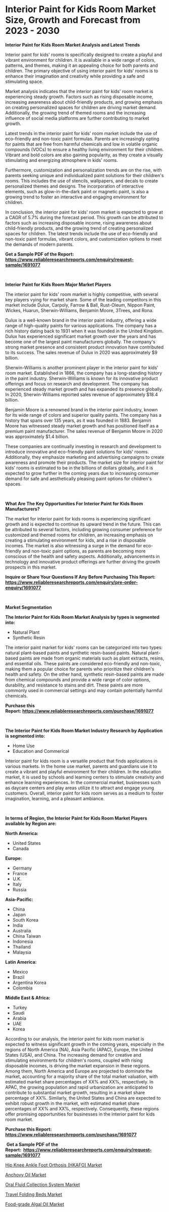 <p><h1>Interior Paint for Kids Room Market Size, Growth and Forecast from 2023 - 2030</h1></p><p><strong>Interior Paint for Kids Room Market Analysis and Latest Trends</strong></p>
<p><p>Interior paint for kids' rooms is specifically designed to create a playful and vibrant environment for children. It is available in a wide range of colors, patterns, and themes, making it an appealing choice for both parents and children. The primary objective of using interior paint for kids' rooms is to enhance their imagination and creativity while providing a safe and stimulating space.</p><p>Market analysis indicates that the interior paint for kids' room market is experiencing steady growth. Factors such as rising disposable income, increasing awareness about child-friendly products, and growing emphasis on creating personalized spaces for children are driving market demand. Additionally, the growing trend of themed rooms and the increasing influence of social media platforms are further contributing to market growth.</p><p>Latest trends in the interior paint for kids' room market include the use of eco-friendly and non-toxic paint formulas. Parents are increasingly opting for paints that are free from harmful chemicals and low in volatile organic compounds (VOCs) to ensure a healthy living environment for their children. Vibrant and bold colors are also gaining popularity, as they create a visually stimulating and energizing atmosphere in kids' rooms.</p><p>Furthermore, customization and personalization trends are on the rise, with parents seeking unique and individualized paint solutions for their children's rooms. This includes the use of stencils, wallpapers, and decals to create personalized themes and designs. The incorporation of interactive elements, such as glow-in-the-dark paint or magnetic paint, is also a growing trend to foster an interactive and engaging environment for children.</p><p>In conclusion, the interior paint for kids' room market is expected to grow at a CAGR of 5.7% during the forecast period. This growth can be attributed to factors such as increasing disposable income, rising awareness about child-friendly products, and the growing trend of creating personalized spaces for children. The latest trends include the use of eco-friendly and non-toxic paint formulas, vibrant colors, and customization options to meet the demands of modern parents.</p></p>
<p><strong>Get a Sample PDF of the Report:&nbsp; <a href="https://www.reliableresearchreports.com/enquiry/request-sample/1691077">https://www.reliableresearchreports.com/enquiry/request-sample/1691077</a></strong></p>
<p>&nbsp;</p>
<p><strong>Interior Paint for Kids Room Major Market Players</strong></p>
<p><p>The interior paint for kids' room market is highly competitive, with several key players vying for market share. Some of the leading competitors in this market include Dulux, Carpoly, Farrow & Ball, Rust-Oleum, Nippon Paint, Wickes, Huarun, Sherwin-Williams, Benjamin Moore, 3Trees, and Rona.</p><p>Dulux is a well-known brand in the interior paint industry, offering a wide range of high-quality paints for various applications. The company has a rich history dating back to 1931 when it was founded in the United Kingdom. Dulux has experienced significant market growth over the years and has become one of the largest paint manufacturers globally. The company's strong market presence and consistent product innovation have contributed to its success. The sales revenue of Dulux in 2020 was approximately $9 billion.</p><p>Sherwin-Williams is another prominent player in the interior paint for kids' room market. Established in 1866, the company has a long-standing history in the paint industry. Sherwin-Williams is known for its innovative product offerings and focus on research and development. The company has experienced steady market growth and has expanded its presence globally. In 2020, Sherwin-Williams reported sales revenue of approximately $18.4 billion.</p><p>Benjamin Moore is a renowned brand in the interior paint industry, known for its wide range of colors and superior quality paints. The company has a history that spans over 135 years, as it was founded in 1883. Benjamin Moore has witnessed steady market growth and has positioned itself as a premium paint manufacturer. The sales revenue of Benjamin Moore in 2020 was approximately $1.4 billion.</p><p>These companies are continually investing in research and development to introduce innovative and eco-friendly paint solutions for kids' rooms. Additionally, they emphasize marketing and advertising campaigns to create awareness and promote their products. The market size for interior paint for kids' rooms is estimated to be in the billions of dollars globally, and it is expected to grow further in the coming years due to increasing consumer demand for safe and aesthetically pleasing paint options for children's spaces.</p></p>
<p>&nbsp;</p>
<p><strong>What Are The Key Opportunities For Interior Paint for Kids Room Manufacturers?</strong></p>
<p><p>The market for interior paint for kids rooms is experiencing significant growth and is expected to continue its upward trend in the future. This can be attributed to several factors, including growing consumer preference for customized and themed rooms for children, an increasing emphasis on creating a stimulating environment for kids, and a rise in disposable incomes. The market is also witnessing a surge in the demand for eco-friendly and non-toxic paint options, as parents are becoming more conscious of the health and safety aspects. Additionally, advancements in technology and innovative product offerings are further driving the growth prospects in this market.</p></p>
<p><strong>Inquire or Share Your Questions If Any Before Purchasing This Report: <a href="https://www.reliableresearchreports.com/enquiry/pre-order-enquiry/1691077">https://www.reliableresearchreports.com/enquiry/pre-order-enquiry/1691077</a></strong></p>
<p>&nbsp;</p>
<p><strong>Market Segmentation</strong></p>
<p><strong>The Interior Paint for Kids Room Market Analysis by types is segmented into:</strong></p>
<p><ul><li>Natural Plant</li><li>Synthetic Resin</li></ul></p>
<p><p>The interior paint market for kids' rooms can be categorized into two types: natural plant-based paints and synthetic resin-based paints. Natural plant-based paints are made from organic materials such as plant extracts, resins, and essential oils. These paints are considered eco-friendly and non-toxic, making them a popular choice for parents who prioritize their children's health and safety. On the other hand, synthetic resin-based paints are made from chemical compounds and provide a wide range of color options, durability, and resistance to stains and dirt. These paints are more commonly used in commercial settings and may contain potentially harmful chemicals.</p></p>
<p><strong>Purchase this Report:&nbsp;<a href="https://www.reliableresearchreports.com/purchase/1691077">https://www.reliableresearchreports.com/purchase/1691077</a></strong></p>
<p>&nbsp;</p>
<p><strong>The Interior Paint for Kids Room Market Industry Research by Application is segmented into:</strong></p>
<p><ul><li>Home Use</li><li>Education and Commerical</li></ul></p>
<p><p>Interior paint for kids room is a versatile product that finds applications in various markets. In the home use market, parents and guardians use it to create a vibrant and playful environment for their children. In the education market, it is used by schools and learning centers to stimulate creativity and enhance learning experiences. In the commercial market, businesses such as daycare centers and play areas utilize it to attract and engage young customers. Overall, interior paint for kids room serves as a medium to foster imagination, learning, and a pleasant ambiance.</p></p>
<p>&nbsp;</p>
<p><strong>In terms of Region, the Interior Paint for Kids Room Market Players available by Region are:</strong></p>
<p>
    <p> <strong> North America: </strong>
        <ul>
            <li>United States</li>
            <li>Canada</li>
        </ul>
        </p> 
    <p> <strong> Europe: </strong>
        <ul>
            <li>Germany</li>
            <li>France</li>
            <li>U.K.</li>
            <li>Italy</li>
            <li>Russia</li>
        </ul>
        </p> 
    <p> <strong> Asia-Pacific: </strong>
        <ul>
            <li>China</li>
            <li>Japan</li>
            <li>South Korea</li>
            <li>India</li>
            <li>Australia</li>
            <li>China Taiwan</li>
            <li>Indonesia</li>
            <li>Thailand</li>
            <li>Malaysia</li>
        </ul>
        </p> 
    <p> <strong> Latin America: </strong>
        <ul>
            <li>Mexico</li>
            <li>Brazil</li>
            <li>Argentina Korea</li>
            <li>Colombia</li>
        </ul>
        </p> 
    <p> <strong> Middle East & Africa: </strong>
        <ul>
            <li>Turkey</li>
            <li>Saudi</li>
            <li>Arabia</li>
            <li>UAE</li>
            <li>Korea</li>
        </ul>
    </p>
    </p>
<p><p>According to our analysis, the interior paint for kids room market is expected to witness significant growth in the coming years, especially in the regions of North America (NA), Asia Pacific (APAC), Europe, the United States (USA), and China. The increasing demand for creative and stimulating environments for children's rooms, coupled with rising disposable incomes, is driving the market expansion in these regions. Among them, North America and Europe are projected to dominate the market, accounting for a majority share of the total market valuation, with estimated market share percentages of XX% and XX%, respectively. In APAC, the growing population and rapid urbanization are anticipated to contribute to substantial market growth, resulting in a market share percentage of XX%. Similarly, the United States and China are expected to exhibit robust growth in the market, with estimated market share percentages of XX% and XX%, respectively. Consequently, these regions offer promising opportunities for businesses in the interior paint for kids room market.</p></p>
<p><strong>Purchase this Report: <a href="https://www.reliableresearchreports.com/purchase/1691077">https://www.reliableresearchreports.com/purchase/1691077</a></strong></p>
<p>&nbsp;<strong>Get a Sample PDF of the Report:&nbsp;&nbsp;<a href="https://www.reliableresearchreports.com/enquiry/request-sample/1691077">https://www.reliableresearchreports.com/enquiry/request-sample/1691077</a></strong></p>
<p><strong></strong></p>
<p><p><a href="https://medium.com/@sanjoy753352/hip-knee-ankle-foot-orthosis-hkafo-market-share-evolution-and-market-growth-trends-2023-2030-a440cbf31ffa">Hip Knee Ankle Foot Orthosis (HKAFO) Market</a></p><p><a href="https://github.com/vimar16th/Market-Research-Report-List-1/blob/main/anchovy-oil-market.md">Anchovy Oil Market</a></p><p><a href="https://www.linkedin.com/pulse/oral-fluid-collection-system-market-share-amp-new-trends-ru9hc/">Oral Fluid Collection System Market</a></p><p><a href="https://medium.com/@nelljian7548/travel-folding-beds-market-insights-into-market-cagr-market-trends-and-growth-strategies-0214655cddfe">Travel Folding Beds Market</a></p><p><a href="https://github.com/sofayahoo2023/Market-Research-Report-List-1/blob/main/food-grade-algal-oil-market.md">Food-grade Algal Oil Market</a></p></p>